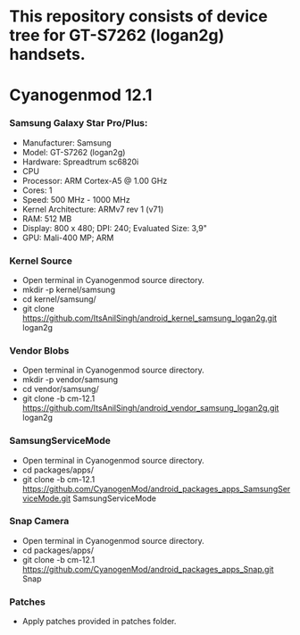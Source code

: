 # This repository consists of device tree for GT-S7262 (logan2g) handsets.

# Cyanogenmod 12.1

### Samsung Galaxy Star Pro/Plus:
 * Manufacturer: Samsung
 * Model: GT-S7262 (logan2g)
 * Hardware: Spreadtrum sc6820i
 * CPU
  * Processor: ARM Cortex-A5 @ 1.00 GHz
  * Cores: 1
  * Speed: 500 MHz - 1000 MHz
 * Kernel Architecture: ARMv7 rev 1 (v71)
 * RAM: 512 MB
 * Display: 800 x 480; DPI: 240; Evaluated Size: 3,9"
 * GPU: Mali-400 MP; ARM

### Kernel Source
* Open terminal in Cyanogenmod source directory.
* mkdir -p kernel/samsung
* cd kernel/samsung/
* git clone https://github.com/ItsAnilSingh/android_kernel_samsung_logan2g.git logan2g

### Vendor Blobs
* Open terminal in Cyanogenmod source directory.
* mkdir -p vendor/samsung
* cd vendor/samsung/
* git clone -b cm-12.1 https://github.com/ItsAnilSingh/android_vendor_samsung_logan2g.git logan2g

### SamsungServiceMode
* Open terminal in Cyanogenmod source directory.
* cd packages/apps/
* git clone -b cm-12.1 https://github.com/CyanogenMod/android_packages_apps_SamsungServiceMode.git SamsungServiceMode

### Snap Camera
* Open terminal in Cyanogenmod source directory.
* cd packages/apps/
* git clone -b cm-12.1 https://github.com/CyanogenMod/android_packages_apps_Snap.git Snap

### Patches
* Apply patches provided in patches folder.

